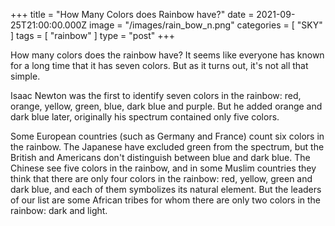 +++
title = "How Many Colors does Rainbow have?"
date = 2021-09-25T21:00:00.000Z
image = "/images/rain_bow_n.png"
categories = [ "SKY" ]
tags = [ "rainbow" ]
type = "post"
+++

How many colors does the rainbow have? It seems like everyone has known for a long time that it has seven colors. But as it turns out, it's not all that simple.

Isaac Newton was the first to identify seven colors in the rainbow: red, orange, yellow, green, blue, dark blue and purple. But he added orange and dark blue later, originally his spectrum contained only five colors.

Some European countries (such as Germany and France) count six colors in the rainbow. The Japanese have excluded green from the spectrum, but the British and Americans don't distinguish between blue and dark blue. The Chinese see five colors in the rainbow, and in some Muslim countries they think that there are only four colors in the rainbow: red, yellow, green and dark blue, and each of them symbolizes its natural element. But the leaders of our list are some African tribes for whom there are only two colors in the rainbow: dark and light.
